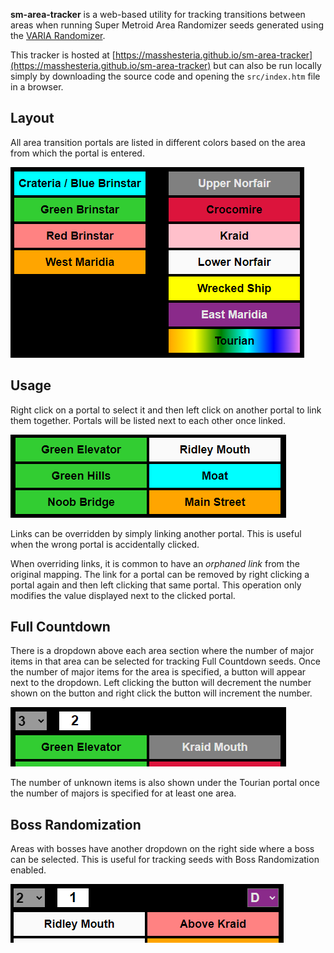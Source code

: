 **sm-area-tracker** is a web-based utility for tracking transitions between areas when running Super Metroid Area Randomizer seeds generated using the [VARIA Randomizer](http://varia.run).

This tracker is hosted at [https://masshesteria.github.io/sm-area-tracker](https://masshesteria.github.io/sm-area-tracker) but can also be run locally simply by downloading the source code and opening the `src/index.htm` file in a browser.

## Layout

All area transition portals are listed in different colors based on the area from which the portal is entered.

![Area Color Table](images/areas-colors.png)

## Usage

Right click on a portal to select it and then left click on another portal to link them together. Portals will be listed next to each other once linked.

![Sample Linked Portals](images/green-sample.png)

Links can be overridden by simply linking another portal. This is useful when the wrong portal is accidentally clicked.

When overriding links, it is common to have an _orphaned link_ from the original mapping. The link for a portal can be removed by right clicking a portal again and then left clicking that same portal. This operation only modifies the value displayed next to the clicked portal.

## Full Countdown

There is a dropdown above each area section where the number of major items in that area can be selected for tracking Full Countdown seeds. Once the number of major items for the area is specified, a button will appear next to the dropdown. Left clicking the button will decrement the number shown on the button and right click the button will increment the number.

![Countdown Tracking](images/countdown-sample.png)

The number of unknown items is also shown under the Tourian portal once the number of majors is specified for at least one area.

## Boss Randomization

Areas with bosses have another dropdown on the right side where a boss can be selected. This is useful for tracking seeds with Boss Randomization enabled.

![Boss Tracking](images/boss-sample.png)
